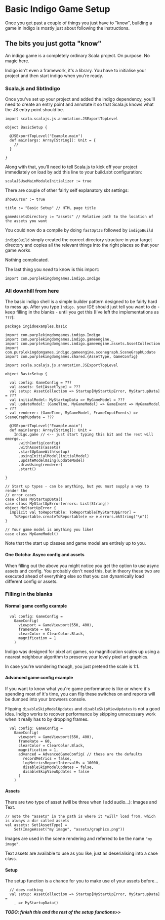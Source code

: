 # Basic Indigo Game Setup

Once you get past a couple of things you just have to "know", building a game
in indigo is mostly just about following the instructions.

## The bits you just gotta "know"
An indigo game is a completely ordinary Scala project. On purpose. No magic here.

Indigo isn't even a framework, it's a library. You have to initialise your project
and then start indigo when you're ready.

### Scala.js and SbtIndigo
Once you've set up your project and added the indigo dependency, you'll need to
create an entry point and annotate it so that Scala.js knows what the JS entry
point should be.

```
import scala.scalajs.js.annotation.JSExportTopLevel

object BasicSetup {

  @JSExportTopLevel("Example.main")
  def main(args: Array[String]): Unit = {
    //
  }
  
}
```

Along with that, you'll need to tell Scala.js to kick off your project immediately
on load by add this line to your build.sbt configuration:

```
scalaJSUseMainModuleInitializer := true
```

There are couple of other fairly self explanatory sbt settings:

```
showCursor := true

title := "Basic Setup" // HTML page title

gameAssetsDirectory := "assets" // Relative path to the location of the assets you want
``` 

You could now do a compile by doing `fastOptJS` followed by `indigoBuild`

`indigoBuild` simply created the correct directory structure in your target directory
and copies all the relevant things into the right places so that your game works.

Nothing complicated.

The last thing you *need* to know is this import:

`import com.purplekingdomgames.indigo.Indigo`

### All downhill from here
The basic indigo shell is a simple builder pattern designed to be fairly hard to
mess up. After you type `Indigo.` your IDE should just tell you want to do - keep
 filling in the blanks - until you get this (I've left the implementations as `???`):

```
package ingidoexamples.basic

import com.purplekingdomgames.indigo.Indigo
import com.purplekingdomgames.indigo.gameengine._
import com.purplekingdomgames.indigo.gameengine.assets.AssetCollection
import com.purplekingdomgames.indigo.gameengine.scenegraph.SceneGraphUpdate
import com.purplekingdomgames.shared.{AssetType, GameConfig}

import scala.scalajs.js.annotation.JSExportTopLevel

object BasicSetup {

  val config: GameConfig = ???
  val assets: Set[AssetType] = ???
  val setup: AssetCollection => Startup[MyStartUpError, MyStartupData] = ???
  val initialModel: MyStartupData => MyGameModel = ???
  val updateModel: (GameTime, MyGameModel) => GameEvent => MyGameModel = ???
  val renderer: (GameTime, MyGameModel, FrameInputEvents) => SceneGraphUpdate = ???
  
  @JSExportTopLevel("Example.main")
  def main(args: Array[String]): Unit =
    Indigo.game // <-- just start typing this bit and the rest will emerge...
      .withConfig(config)
      .withAssets(assets)
      .startUpGameWith(setup)
      .usingInitialModel(initialModel)
      .updateModelUsing(updateModel)
      .drawUsing(renderer)
      .start()
  
}

// Start up types - can be anything, but you must supply a way to render the
// error cases
case class MyStartupData()
case class MyStartUpError(errors: List[String])
object MyStartUpError {
  implicit val toReportable: ToReportable[MyStartUpError] =
    ToReportable.createToReportable(e => e.errors.mkString("\n"))
}

// Your game model is anything you like!
case class MyGameModel()
```

Note that the start up classes and game model are entirely up to you.

#### One Gotcha: Async config and assets
When filling out the above you might notice you get the option to use async assets
and config. You probably don't need this, but in theory these two are executed ahead of
everything else so that you can dynamically load different config or assets.

### Filling in the blanks

#### Normal game config example

```
  val config: GameConfig =
    GameConfig(
      viewport = GameViewport(550, 400),
      frameRate = 60,
      clearColor = ClearColor.Black,
      magnification = 1
    )
```

Indigo was designed for pixel art games, so magnification scales up using a 
nearest neighbour algorithm to preserve your lovely pixel art graphics.

In case you're wondering though, you just pretend the scale is 1:1.

#### Advanced game config example
If you want to know what you're game performance is like or where it's spending
most of it's time, you can flip these switches on and reports will be dumped into
your browsers console.

Flipping `disableSkipModelUpdates` and `disableSkipViewUpdates` is not a 
good idea. Indigo works to recover performance by skipping unnecessary work when
it really has to by dropping frames.

```
  val config: GameConfig =
    GameConfig(
      viewport = GameViewport(550, 400),
      frameRate = 60,
      clearColor = ClearColor.Black,
      magnification = 1,
      advanced = AdvancedGameConfig( // these are the defaults
        recordMetrics = false,
        logMetricsReportIntervalMs = 10000,
        disableSkipModelUpdates = false,
        disableSkipViewUpdates = false
      )
    )
```

#### Assets
There are two type of asset (will be three when I add audio...): Images and Text.

```
// note the "assets" in the path is where it *will* load from, which is always a dir called assets
val assets: Set[AssetType] =
    Set(ImageAsset("my image", "assets/graphics.png"))
```

Images are used in the scene rendering and referred to be the name `"my image"`.

Text assets are available to use as you like, just as deserialising into a case class.

#### Setup
The setup function is a chance for you to make use of your assets before...

```
  // does nothing
  val setup: AssetCollection => Startup[MyStartUpError, MyStartupData] =
    _ => MyStartupData()
```


***TODO: finish this and the rest of the setup functions>>***